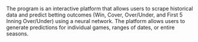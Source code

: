 The program is an interactive platform that allows users to scrape historical data and predict betting outcomes (Win, Cover, Over/Under, and First 5 Inning Over/Under) using a neural network. The platform allows users to generate predictions for individual games, ranges of dates, or entire seasons.

